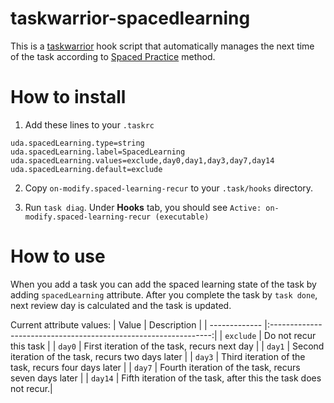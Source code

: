 # taskwarrior-spacedlearning
This is a [taskwarrior](https://taskwarrior.org/) hook script that automatically manages the next time of the task according to [Spaced Practice](https://www.oxfordlearning.com/what-is-spaced-practice/) method.

# How to install

1. Add these lines to your `.taskrc`

```
uda.spacedLearning.type=string
uda.spacedLearning.label=SpacedLearning
uda.spacedLearning.values=exclude,day0,day1,day3,day7,day14
uda.spacedLearning.default=exclude
```
2. Copy `on-modify.spaced-learning-recur` to your `.task/hooks` directory.

3. Run `task diag`. Under **Hooks** tab, you should see
`Active: on-modify.spaced-learning-recur (executable)`

# How to use

When you add a task you can add the spaced learning state of the task by adding `spacedLearning` attribute. After you complete the task by `task done`, next review day is calculated and the task is updated.

Current attribute values:
| Value         | Description                                                     |
| ------------- |:---------------------------------------------------------------:|
| `exclude`     | Do not recur this task                                          |
| `day0`        | First iteration of the task, recurs next day                    |
| `day1`        | Second iteration of the task, recurs two days later             |
| `day3`        | Third iteration of the task, recurs four days later             |
| `day7`        | Fourth iteration of the task, recurs seven days later           |
| `day14`       | Fifth iteration of the task, after this the task does not recur.|

